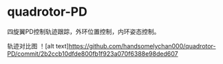 # quadrotor-PD
四旋翼PD控制轨迹跟踪，外环位置控制，内环姿态控制。

轨迹对比图
！[alt text]https://github.com/handsomelychan000/quadrotor-PD/commit/2b2ccb10dfde800fb1f923a070f6388e98ded607
